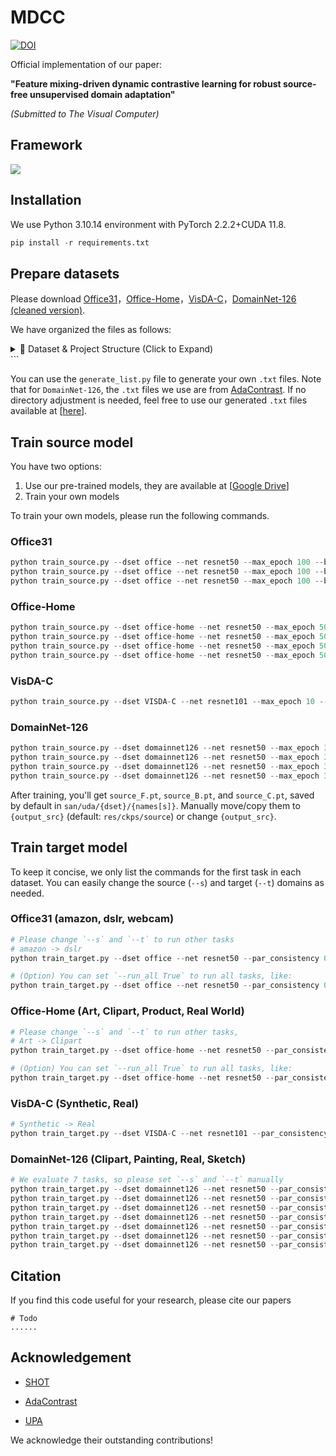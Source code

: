 # MDCC
[![DOI](https://zenodo.org/badge/1033733239.svg)](https://doi.org/10.5281/zenodo.16795362)

Official implementation of our paper:

**"Feature mixing-driven dynamic contrastive learning for robust source-free unsupervised domain adaptation"**

*(Submitted to The Visual Computer)*

## Framework

![](/figs/pipeline.png)

## Installation

 We use Python 3.10.14 environment with PyTorch 2.2.2+CUDA 11.8.

```python
pip install -r requirements.txt
```

## Prepare datasets

Please download [Office31](https://drive.google.com/file/d/0B4IapRTv9pJ1WGZVd1VDMmhwdlE/view?resourcekey=0-gNMHVtZfRAyO_t2_WrOunA)，[Office-Home](https://github.com/jindongwang/transferlearning/tree/master/data#office-home)，[VisDA-C](https://github.com/VisionLearningGroup/taskcv-2017-public/tree/master/classification)，[DomainNet-126 (cleaned version)](https://ai.bu.edu/M3SDA/).

We have organized the files as follows:

<details>
<summary>📂 Dataset & Project Structure (Click to Expand)​</summary>


```text
<root>/
├── DATASETS/
│   ├── office/                 
│   │   ├── amazon/
│   │   │   ├── back_pack/
│   │   │   │   ├── frame_0001.jpg
│   │   │   │   ├── frame_0002.jpg
│   │   │   │   └── ...
│   │   │   └── ...
│   │   ├── dslr/
│   │   ├── webcam/
│   │   ├── amazon_list.txt
│   │   ├── dslr_list.txt
│   │   └── webcam_list.txt
│   │
│   ├── office-home/
│   │   ├── Art/
│   │   ├── Clipart/
│   │   ├── Product/
│   │   ├── RealWorld/
│   │   ├── Art_list.txt
│   │   ├── Clipart_list.txt
│   │   ├── Product_list.txt
│   │   └── RealWorld_list.txt
│   │
│   ├── VISDA-C/
│   │   ├── train/
│   │   ├── validation/
│   │   ├── train_list.txt
│   │   └── validation_list.txt
│   │
│   └── domainnet126/
│       ├── clipart/
│       ├── painting/
│       ├── real/
│       ├── sketch/
│       ├── clipart_list.txt
│       ├── painting_list.txt
│       ├── real_list.txt
│       └── sketch_list.txt
│
└── MDCC/
    └── ...
```

</details> ```

You can use the `generate_list.py` file to generate your own `.txt` files. Note that for `DomainNet-126`, the `.txt` files we use are from [AdaContrast](https://github.com/DianCh/AdaContrast/tree/master/datasets/domainnet-126). If no directory adjustment is needed, feel free to use our generated `.txt` files available at [[here](https://drive.google.com/drive/folders/1-RUqQqfLEcO8d8YaIJY0pL6A8QhMMGSQ?usp=drive_link)].

## Train source model

You have two options:
1. Use our pre-trained models, they are available at [[Google Drive](https://drive.google.com/drive/folders/1ahBN5-MKOihYa69Ae9OA-IeLJnUiUqVD?usp=drive_link)]
2. Train your own models

To train your own models, please run the following commands.

### Office31

```python
python train_source.py --dset office --net resnet50 --max_epoch 100 --batch_size 64 --lr 1e-2 --s 0
python train_source.py --dset office --net resnet50 --max_epoch 100 --batch_size 64 --lr 1e-2 --s 1
python train_source.py --dset office --net resnet50 --max_epoch 100 --batch_size 64 --lr 1e-2 --s 2
```

### Office-Home

```python
python train_source.py --dset office-home --net resnet50 --max_epoch 50 --batch_size 64 --lr 1e-2 --s 0
python train_source.py --dset office-home --net resnet50 --max_epoch 50 --batch_size 64 --lr 1e-2 --s 1
python train_source.py --dset office-home --net resnet50 --max_epoch 50 --batch_size 64 --lr 1e-2 --s 2
python train_source.py --dset office-home --net resnet50 --max_epoch 50 --batch_size 64 --lr 1e-2 --s 3
```

### VisDA-C

```python
python train_source.py --dset VISDA-C --net resnet101 --max_epoch 10 --batch_size 64 --lr 1e-3 --s 0
```

### DomainNet-126

```python
python train_source.py --dset domainnet126 --net resnet50 --max_epoch 30 --batch_size 64 --lr 1e-2 --s 0
python train_source.py --dset domainnet126 --net resnet50 --max_epoch 30 --batch_size 64 --lr 1e-2 --s 1
python train_source.py --dset domainnet126 --net resnet50 --max_epoch 30 --batch_size 64 --lr 1e-2 --s 2
python train_source.py --dset domainnet126 --net resnet50 --max_epoch 30 --batch_size 64 --lr 1e-2 --s 3
```

After training, you'll get `source_F.pt`, `source_B.pt`, and `source_C.pt`, saved by default in `san/uda/{dset}/{names[s]}`. Manually move/copy them to `{output_src}` (default: `res/ckps/source`) or change `{output_src}`.

## Train target model

To keep it concise, we only list the commands for the first task in each dataset. You can easily change the source (`--s`) and target (`--t`) domains as needed.

### Office31 (amazon, dslr, webcam)

```python
# Please change `--s` and `--t` to run other tasks
# amazon -> dslr
python train_target.py --dset office --net resnet50 --par_consistency 0.3 --lr 1e-2 --s 0 --t 1

# (Option) You can set `--run_all True` to run all tasks, like:
python train_target.py --dset office --net resnet50 --par_consistency 0.3 --lr 1e-2 --run_all True
```

### Office-Home (Art, Clipart, Product, Real World)

```python
# Please change `--s` and `--t` to run other tasks, 
# Art -> Clipart
python train_target.py --dset office-home --net resnet50 --par_consistency 0.3 --lr 1e-2 --s 0 --t 1

# (Option) You can set `--run_all True` to run all tasks, like:
python train_target.py --dset office-home --net resnet50 --par_consistency 0.3 --lr 1e-2 --run_all True
```

### VisDA-C (Synthetic, Real)

```python
# Synthetic -> Real
python train_target.py --dset VISDA-C --net resnet101 --par_consistency 1.0 --lr 1e-3 --sel_ratio 0.8 --s 0 --t 1
```

### DomainNet-126 (Clipart, Painting, Real, Sketch)

```python
# We evaluate 7 tasks, so please set `--s` and `--t` manually
python train_target.py --dset domainnet126 --net resnet50 --par_consistency 0.3 --lr 1e-2 --s 0 --t 3 --das
python train_target.py --dset domainnet126 --net resnet50 --par_consistency 0.3 --lr 1e-2 --s 1 --t 0 --das
python train_target.py --dset domainnet126 --net resnet50 --par_consistency 0.3 --lr 1e-2 --s 1 --t 2 --das
python train_target.py --dset domainnet126 --net resnet50 --par_consistency 0.3 --lr 1e-2 --s 2 --t 0 --das
python train_target.py --dset domainnet126 --net resnet50 --par_consistency 0.3 --lr 1e-2 --s 2 --t 1 --das
python train_target.py --dset domainnet126 --net resnet50 --par_consistency 0.3 --lr 1e-2 --s 2 --t 3 --das
python train_target.py --dset domainnet126 --net resnet50 --par_consistency 0.3 --lr 1e-2 --s 3 --t 1 --das
```

## Citation

If you find this code useful for your research, please cite our papers

```
# Todo
......
```



## Acknowledgement

- [SHOT](https://github.com/tim-learn/SHOT)

- [AdaContrast](https://github.com/DianCh/AdaContrast/tree/master/datasets/domainnet-126)

- [UPA](https://github.com/chenxi52/UPA)

We acknowledge their outstanding contributions!
